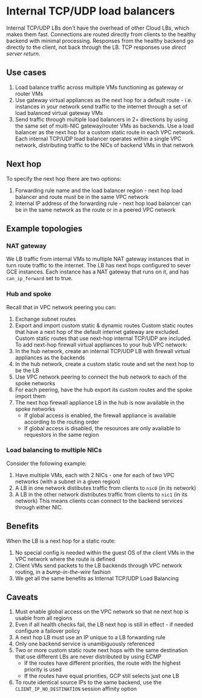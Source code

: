 # Internal TCP/UDP load balancers
Internal TCP/UDP LBs don't have the overhead of other Cloud LBs, which makes them fast.
Connections are routed directly from clients to the healthy backend with minimal processing.
Responses from the healthy backend go directly to the client, not back through the LB.
TCP responses use _direct server return_.

## Use cases
1. Load balance traffic across multiple VMs functioning as gateway or router VMs
1. Use gateway virtual appliances as the next hop for a default route - i.e. instances in your network send traffic to the internet through a set of load balanced virtual gateway VMs
1. Send traffic through multiple load balancers in 2+ directions by using the same set of multi-NIC gateway/router VMs as backends. Use a load balancer as the next hop for a custom static route in each VPC network. Each internal TCP/UDP load balancer operates within a single VPC network, distributing traffic to the NICs of backend VMs in that network

## Next hop
To specify the next hop there are two options:
1. Forwarding rule name and the load balancer region - next hop load balancer and route must be in the same VPC network
1. Internal IP address of the forwarding rule - next hop load balancer can be in the same network as the route or in a peered VPC network

## Example topologies
### NAT gateway
We LB traffic from internal VMs to multiple NAT gateway instances that in turn route traffic to the internet.
The LB has next hops configured to sever GCE instances.
Each instance has a NAT gateway that runs on it, and has `can_ip_forward` set to true.
### Hub and spoke
Recall that in VPC network peering you can:
1. Exchange subnet routes
1. Export and import custom static & dynamic routes
Custom static routes that have a next hop of the default internet gateway are excluded.
Custom static routes that use next-hop internal TCP/UDP are included.
To add next-hop firewall virtual appliances to your hub VPC network:
1. In the hub network, create an internal TCP/UDP LB with firewall virtual appliances as the backends
1. In the hub network, create a custom static route and set the next hop to be the LB
1. Use VPC network peering to connect the hub network to each of the spoke networks
1. For each peering, have the hub export its custom routes and the spoke import them
1. The next hop firewall appliance LB in the hub is now available in the spoke networks
    * If global access is enabled, the firewall appliance is available according to the routing order
    * If global access is disabled, the resources are only available to requestors in the same region
### Load balancing to multiple NICs
Consider the following example:
1. Have multiple VMs, each with 2 NICs - one for each of two VPC networks (with a subnet in a given region)
1. A LB in one network distibutes traffic from clients to `nic0` (in its network)
1. A LB in the other network distributes traffic from clients to `nic1` (in its network)
This means clients ccan connect to the backend services through either NIC.

## Benefits
When the LB is a next hop for a static route:
1. No special config is needed within the guest OS of the client VMs in the VPC network where the route is defined
1. Client VMs send packets to the LB backends through VPC network routing, in a _bump-in-the-wire_ fashion
1. We get all the same benefits as Internal TCP/UDP Load Balancing

## Caveats
1. Must enable global access on the VPC network so that ne next hop is usable from all regions
1. Even if all health checks fail, the LB next hop is still in effect - if needed configure a failover policy
1. A next hop LB must use an IP unique to a LB forwarding rule
1. Only one backend service is unambiguously referenced
1. Two or more custom static route next hops with the same destination that use different LBs are never distributed by using ECMP
    * If the routes have different priorities, the route with the highest priority is used
    * If the routes have equal priorities, GCP still selects just one LB
1. To route identical source IPs to the same backend, use the `CLIENT_IP_NO_DESTINATION` session affinity option
